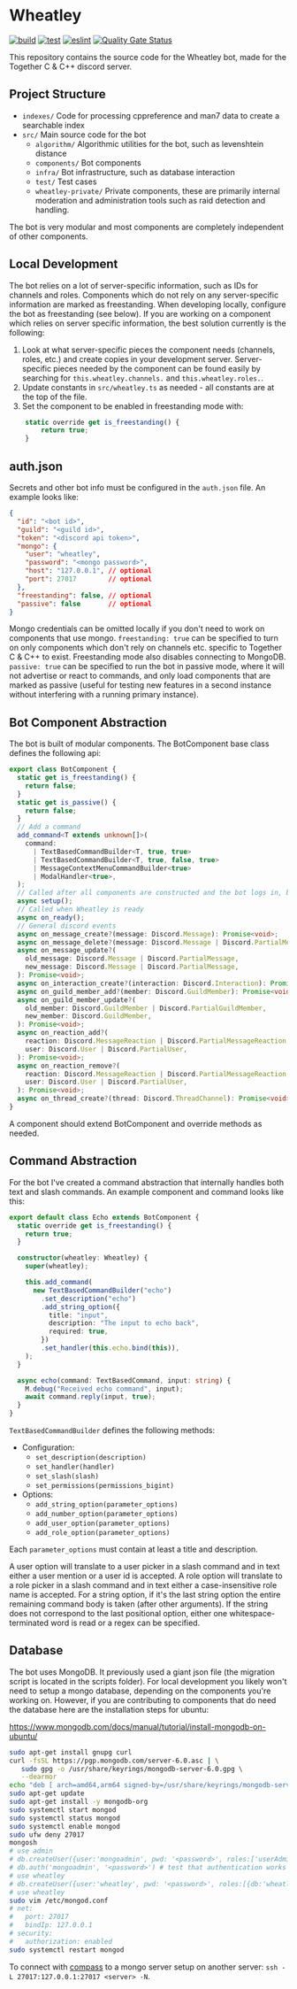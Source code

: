 # Wheatley

[![build](https://github.com/TCCPP/wheatley/actions/workflows/build.yml/badge.svg)](https://github.com/TCCPP/wheatley/actions/workflows/build.yml)
[![test](https://github.com/TCCPP/wheatley/actions/workflows/test.yml/badge.svg)](https://github.com/TCCPP/wheatley/actions/workflows/test.yml)
[![eslint](https://github.com/TCCPP/wheatley/actions/workflows/eslint.yml/badge.svg)](https://github.com/TCCPP/wheatley/actions/workflows/eslint.yml)
[![Quality Gate Status](https://sonarcloud.io/api/project_badges/measure?project=TCCPP_wheatley&metric=alert_status)](https://sonarcloud.io/summary/new_code?id=TCCPP_wheatley)

This repository contains the source code for the Wheatley bot, made for the Together C & C++ discord server.

## Project Structure

- `indexes/` Code for processing cppreference and man7 data to create a searchable index
- `src/` Main source code for the bot
  - `algorithm/` Algorithmic utilities for the bot, such as levenshtein distance
  - `components/` Bot components
  - `infra/` Bot infrastructure, such as database interaction
  - `test/` Test cases
  - `wheatley-private/` Private components, these are primarily internal moderation and administration tools such as
    raid detection and handling.

The bot is very modular and most components are completely independent of other components.

## Local Development

The bot relies on a lot of server-specific information, such as IDs for channels and roles. Components which do not rely
on any server-specific information are marked as freestanding. When developing locally, configure the bot as
freestanding (see below). If you are working on a component which relies on server specific information, the best
solution currently is the following:

1. Look at what server-specific pieces the component needs (channels, roles, etc.) and create copies in your development
   server. Server-specific pieces needed by the component can be found easily by searching for `this.wheatley.channels.`
   and `this.wheatley.roles.`.
2. Update constants in `src/wheatley.ts` as needed - all constants are at the top of the file.
3. Set the component to be enabled in freestanding mode with:

```ts
    static override get is_freestanding() {
        return true;
    }
```

## auth.json

Secrets and other bot info must be configured in the `auth.json` file. An example looks like:

```json
{
  "id": "<bot id>",
  "guild": "<guild id>",
  "token": "<discord api token>",
  "mongo": {
    "user": "wheatley",
    "password": "<mongo password>",
    "host": "127.0.0.1", // optional
    "port": 27017        // optional
  },
  "freestanding": false, // optional
  "passive": false       // optional
}
```

Mongo credentials can be omitted locally if you don't need to work on components that use mongo. `freestanding: true`
can be specified to turn on only components which don't rely on channels etc. specific to Together C & C++ to exist.
Freestanding mode also disables connecting to MongoDB.
`passive: true` can be specified to run the bot in passive mode, where it will not advertise or react to commands, and only load components that are marked as passive (useful for testing new features in a second instance without interfering with a running primary instance).

## Bot Component Abstraction

The bot is built of modular components. The BotComponent base class defines the following api:

```ts
export class BotComponent {
  static get is_freestanding() {
    return false;
  }
  static get is_passive() {
    return false;
  }
  // Add a command
  add_command<T extends unknown[]>(
    command:
      | TextBasedCommandBuilder<T, true, true>
      | TextBasedCommandBuilder<T, true, false, true>
      | MessageContextMenuCommandBuilder<true>
      | ModalHandler<true>,
  );
  // Called after all components are constructed and the bot logs in, but before bot commands are finalized
  async setup();
  // Called when Wheatley is ready
  async on_ready();
  // General discord events
  async on_message_create?(message: Discord.Message): Promise<void>;
  async on_message_delete?(message: Discord.Message | Discord.PartialMessage): Promise<void>;
  async on_message_update?(
    old_message: Discord.Message | Discord.PartialMessage,
    new_message: Discord.Message | Discord.PartialMessage,
  ): Promise<void>;
  async on_interaction_create?(interaction: Discord.Interaction): Promise<void>;
  async on_guild_member_add?(member: Discord.GuildMember): Promise<void>;
  async on_guild_member_update?(
    old_member: Discord.GuildMember | Discord.PartialGuildMember,
    new_member: Discord.GuildMember,
  ): Promise<void>;
  async on_reaction_add?(
    reaction: Discord.MessageReaction | Discord.PartialMessageReaction,
    user: Discord.User | Discord.PartialUser,
  ): Promise<void>;
  async on_reaction_remove?(
    reaction: Discord.MessageReaction | Discord.PartialMessageReaction,
    user: Discord.User | Discord.PartialUser,
  ): Promise<void>;
  async on_thread_create?(thread: Discord.ThreadChannel): Promise<void>;
}
```

A component should extend BotComponent and override methods as needed.

## Command Abstraction

For the bot I've created a command abstraction that internally handles both text and slash commands. An example
component and command looks like this:

```ts
export default class Echo extends BotComponent {
  static override get is_freestanding() {
    return true;
  }

  constructor(wheatley: Wheatley) {
    super(wheatley);

    this.add_command(
      new TextBasedCommandBuilder("echo")
        .set_description("echo")
        .add_string_option({
          title: "input",
          description: "The input to echo back",
          required: true,
        })
        .set_handler(this.echo.bind(this)),
    );
  }

  async echo(command: TextBasedCommand, input: string) {
    M.debug("Received echo command", input);
    await command.reply(input, true);
  }
}
```

`TextBasedCommandBuilder` defines the following methods:

- Configuration:
  - `set_description(description)`
  - `set_handler(handler)`
  - `set_slash(slash)`
  - `set_permissions(permissions_bigint)`
- Options:
  - `add_string_option(parameter_options)`
  - `add_number_option(parameter_options)`
  - `add_user_option(parameter_options)`
  - `add_role_option(parameter_options)`

Each `parameter_options` must contain at least a title and description.

A user option will translate to a user picker in a slash command and in text either a user mention or a user id is
accepted. A role option will translate to a role picker in a slash command and in text either a case-insensitive role
name is accepted. For a string option, if it's the last string option the entire remaining command body is taken (after
other arguments). If the string does not correspond to the last positional option, either one whitespace-terminated word
is read or a regex can be specified.

## Database

The bot uses MongoDB. It previously used a giant json file (the migration script is located in the scripts folder). For
local development you likely won't need to setup a mongo database, depending on the components you're working on.
However, if you are contributing to components that do need the database here are the installation steps for ubuntu:

https://www.mongodb.com/docs/manual/tutorial/install-mongodb-on-ubuntu/

```sh
sudo apt-get install gnupg curl
curl -fsSL https://pgp.mongodb.com/server-6.0.asc | \
   sudo gpg -o /usr/share/keyrings/mongodb-server-6.0.gpg \
   --dearmor
echo "deb [ arch=amd64,arm64 signed-by=/usr/share/keyrings/mongodb-server-6.0.gpg ] https://repo.mongodb.org/apt/ubuntu focal/mongodb-org/6.0 multiverse" | sudo tee /etc/apt/sources.list.d/mongodb-org-6.0.list
sudo apt-get update
sudo apt-get install -y mongodb-org
sudo systemctl start mongod
sudo systemctl status mongod
sudo systemctl enable mongod
sudo ufw deny 27017
mongosh
# use admin
# db.createUser({user:'mongoadmin', pwd: '<password>', roles:['userAdminAnyDatabase']})
# db.auth('mongoadmin', '<password>') # test that authentication works
# use wheatley
# db.createUser({user:'wheatley', pwd: '<password>', roles:[{db:'wheatley', role:'readWrite'}]})
# use wheatley
sudo vim /etc/mongod.conf
# net:
#   port: 27017
#   bindIp: 127.0.0.1
# security:
#   authorization: enabled
sudo systemctl restart mongod
```

To connect with [compass](https://www.mongodb.com/try/download/compass) to a mongo server setup on another server:
`ssh -L 27017:127.0.0.1:27017 <server> -N`.

